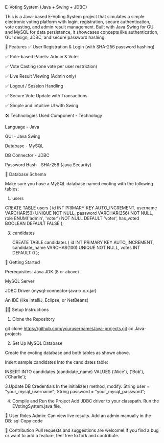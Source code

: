 E-Voting System (Java + Swing + JDBC)

This is a Java-based E-Voting System project that simulates a simple electronic voting platform with login, registration, secure authentication, vote casting, and admin result management. Built with Java Swing for GUI and MySQL for data persistence, it showcases concepts like authentication, GUI design, JDBC, and secure password hashing.

📌 Features
✅ User Registration & Login (with SHA-256 password hashing)

✅ Role-based Panels: Admin & Voter

✅ Vote Casting (one vote per user restriction)

✅ Live Result Viewing (Admin only)

✅ Logout / Session Handling

✅ Secure Vote Update with Transactions

✅ Simple and intuitive UI with Swing

🛠️ Technologies Used
Component - Technology

Language - Java

GUI	- Java Swing

Database - MySQL

DB Connector - JDBC

Password Hash - SHA-256 (Java Security)

📂 Database Schema

Make sure you have a MySQL database named evoting with the following tables:
1. users
   
 CREATE TABLE users (
    id INT PRIMARY KEY AUTO_INCREMENT,
    username VARCHAR(50) UNIQUE NOT NULL,
    password VARCHAR(256) NOT NULL,
    role ENUM('admin', 'voter') NOT NULL DEFAULT 'voter',
    has_voted BOOLEAN DEFAULT FALSE
   );

 3. candidates
    
    CREATE TABLE candidates (
    id INT PRIMARY KEY AUTO_INCREMENT,
    candidate_name VARCHAR(100) UNIQUE NOT NULL,
    votes INT DEFAULT 0
);

 🚀 Getting Started
 
Prerequisites:
Java JDK (8 or above)

MySQL Server

JDBC Driver (mysql-connector-java-x.x.x.jar)

An IDE (like IntelliJ, Eclipse, or NetBeans)

🧑‍💻 Setup Instructions

1. Clone the Repository
   
git clone https://github.com/yourusername/Java-projects.git
cd Java-projects

2. Set Up MySQL Database

Create the evoting database and both tables as shown above.

Insert sample candidates into the candidates table:

INSERT INTO candidates (candidate_name) VALUES ('Alice'), ('Bob'), ('Charlie');

3.Update DB Credentials
In the initialize() method, modify:
String user = "your_mysql_username";
String password = "your_mysql_password";

4. Compile and Run the Project
Add JDBC driver to your classpath.
Run the EVotingSystem.java file.


👤 User Roles
Admin: Can view live results.
Add an admin manually in the DB:
sql
Copy code

🤝 Contribution
Pull requests and suggestions are welcome! If you find a bug or want to add a feature, feel free to fork and contribute.
